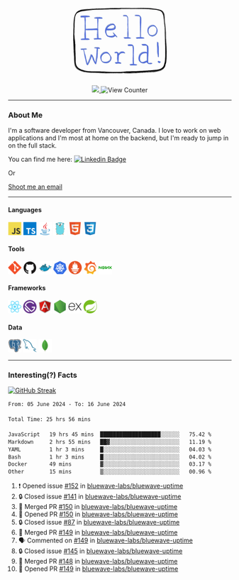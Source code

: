 <div align="center">
    <img src="./img/hello_world.webp" height="200px" width="">
    <div>
        <a href="https://www.linkedin.com/in/ajhollid">
            <img src="https://img.shields.io/badge/LinkedIn-blue"/>
        </a>
        <img src="https://komarev.com/ghpvc/?username=ajhollid&color=yellow" alt="View Counter">
    </div>
</div>

---

### About Me

I'm a software developer from Vancouver, Canada. I love to work on web applications and I'm most at home on the backend, but I'm ready to jump in on the full stack.

You can find me here: [![Linkedin Badge](https://img.shields.io/badge/-ajhollid-blue?style=flat&logo=Linkedin&logoColor=white)](https://www.linkedin.com/in/ajhollid)

Or

[Shoot me an email](mailto:ajhollid@gmail.com)

---

#### Languages

<div>
    <img src="./img/devicons/javascript-original.svg" width=30 height=30 alt="JavaScript">
    <img src="/img/devicons/typescript-original.svg" width=30 height=30 alt="TypeScript">
    <img src="./img/devicons/java-original.svg" width=30 height=30 alt="Java">
    <img src="./img/devicons/go-original.svg" width=30 height=30 alt="Golang">
    <img src="./img/devicons/html5-original.svg" width=30 height=30 alt="HTML 5">
    <img src="./img/devicons/css3-original.svg" width=30 height=30 alt="CSS 3">
</div>

#### Tools

<div>
    <img src="./img/devicons/git-original.svg" width=30 height=30 alt="Git">
    <img src="./img/devicons/github-original.svg" width=30 height=30 alt="Github">
    <img src="./img/devicons/docker-original.svg" width=30 
    height=30 alt="Docker">
    <img src="./img/devicons/kubernetes-original.svg" width=30 height=30 alt="K8">
    <img src="./img/devicons/prometheus-original.svg" width=30 height=30 alt="Prometheus">
    <img src="./img/devicons/grafana-original.svg" width=30 height=30 alt="Grafana">
    <img src="./img/devicons/nginx-original.svg" width=30 height=30 alt="Nginx">
</div>

#### Frameworks

<div>
    <img src="./img/devicons/react-original.svg" width=30 height=30 alt="React">
    <img src="./img/devicons/gatsby-original.svg" width=30 height=30 alt="Gatsby">
    <img src="./img/devicons/angularjs-original.svg" width=30 height=30 alt="AngularJS">
    <img src="./img/devicons/nodejs-original.svg" width=30 height=30 alt="NodeJS">
    <img src="./img/devicons/express-original.svg" width=30 height=30 alt="Express">
    <img src="./img/devicons/spring-original.svg" width=30 height=30 alt="Spring">
</div>

#### Data

<div>
    <img src="./img/devicons/postgresql-original.svg" width=30 height=30 alt="Postgresql">
    <img src="./img/devicons/mysql-original.svg" width=30 height=30 alt="Mysql">
    <img src="./img/devicons/mongodb-original.svg" width=30 height=30 alt="MongoDB">
</div>

---

### Interesting(?) Facts

[![GitHub Streak](http://github-readme-streak-stats.herokuapp.com?user=ajhollid)](https://git.io/streak-stats)

 <!--START_SECTION:waka-->

```txt
From: 05 June 2024 - To: 16 June 2024

Total Time: 25 hrs 56 mins

JavaScript   19 hrs 45 mins  ███████████████████░░░░░░   75.42 %
Markdown     2 hrs 55 mins   ██▓░░░░░░░░░░░░░░░░░░░░░░   11.19 %
YAML         1 hr 3 mins     █░░░░░░░░░░░░░░░░░░░░░░░░   04.03 %
Bash         1 hr 3 mins     █░░░░░░░░░░░░░░░░░░░░░░░░   04.02 %
Docker       49 mins         ▓░░░░░░░░░░░░░░░░░░░░░░░░   03.17 %
Other        15 mins         ▒░░░░░░░░░░░░░░░░░░░░░░░░   00.96 %
```

<!--END_SECTION:waka-->


<!--START_SECTION:activity-->
1. ❗ Opened issue [#152](https://github.com/bluewave-labs/bluewave-uptime/issues/152) in [bluewave-labs/bluewave-uptime](https://github.com/bluewave-labs/bluewave-uptime)
2. 🔒 Closed issue [#141](https://github.com/bluewave-labs/bluewave-uptime/issues/141) in [bluewave-labs/bluewave-uptime](https://github.com/bluewave-labs/bluewave-uptime)
3. 🎉 Merged PR [#150](https://github.com/bluewave-labs/bluewave-uptime/pull/150) in [bluewave-labs/bluewave-uptime](https://github.com/bluewave-labs/bluewave-uptime)
4. 💪 Opened PR [#150](https://github.com/bluewave-labs/bluewave-uptime/pull/150) in [bluewave-labs/bluewave-uptime](https://github.com/bluewave-labs/bluewave-uptime)
5. 🔒 Closed issue [#87](https://github.com/bluewave-labs/bluewave-uptime/issues/87) in [bluewave-labs/bluewave-uptime](https://github.com/bluewave-labs/bluewave-uptime)
6. 🎉 Merged PR [#149](https://github.com/bluewave-labs/bluewave-uptime/pull/149) in [bluewave-labs/bluewave-uptime](https://github.com/bluewave-labs/bluewave-uptime)
7. 🗣 Commented on [#149](https://github.com/bluewave-labs/bluewave-uptime/pull/149#issuecomment-2174295008) in [bluewave-labs/bluewave-uptime](https://github.com/bluewave-labs/bluewave-uptime)
8. 🔒 Closed issue [#145](https://github.com/bluewave-labs/bluewave-uptime/issues/145) in [bluewave-labs/bluewave-uptime](https://github.com/bluewave-labs/bluewave-uptime)
9. 🎉 Merged PR [#148](https://github.com/bluewave-labs/bluewave-uptime/pull/148) in [bluewave-labs/bluewave-uptime](https://github.com/bluewave-labs/bluewave-uptime)
10. 💪 Opened PR [#149](https://github.com/bluewave-labs/bluewave-uptime/pull/149) in [bluewave-labs/bluewave-uptime](https://github.com/bluewave-labs/bluewave-uptime)
<!--END_SECTION:activity-->
